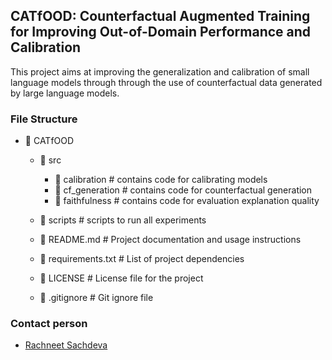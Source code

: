 ## CATfOOD: Counterfactual Augmented Training for Improving Out-of-Domain Performance and Calibration

This project aims at improving the generalization and calibration of small language models through through the 
use of counterfactual data generated by large language models.

### File Structure

- 📁 CATfOOD
  - 📁 src
    - 📁 calibration     # contains code for calibrating models
    - 📁 cf_generation   # contains code for counterfactual generation
    - 📁 faithfulness    # contains code for evaluation explanation quality 

  - 📁 scripts           # scripts to run all experiments
  - 📄 README.md         # Project documentation and usage instructions
  - 📄 requirements.txt  # List of project dependencies
  - 📄 LICENSE           # License file for the project
  - 📄 .gitignore        # Git ignore file


### Contact person
- [Rachneet Sachdeva](https://github.com/Rachneet)